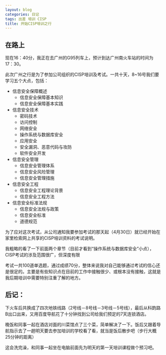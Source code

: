 ```yaml
---
layout: blog
categories: 日记
tags: 出差 培训 CISP
title: 开始CISP培训之行
---
```


## 在路上

现在16：40分，我正在去广州的G95列车上，预计到达广州南火车站的时间为17：30。

此次广州之行是为了参加公司组织的CISP培训及考试。一共十天，8~16号我们要学习五个大点，包括：

* 信息安全保障概述
    * 信息安全保障基本知识
    * 信息安全保障基本实践 
* 信息安全技术
    * 密码技术
    * 访问控制
    * 网络安全
    * 操作系统与数据库安全
    * 应用安全
    * 安全漏洞、恶意代码与攻防
    * 软件安全开发
* 信息安全管理
    * 信息安全管理体系
    * 信息安全风险管理
    * 信息安全管理措施 
* 信息安全工程
    * 信息安全工程理论背景
    * 信息安全工程方法
* 信息安全标准法规
    * 信息安全法规与政策
    * 信息安全标准
    * 道德规范

为了应对这次考试，从公司通知我要参加考试的那天起（4月30日）就已经开始在家里检索网上共享的CISP培训资料的考试说明。

我粗略的看了一下前面两个章节（目前才看到“操作系统与数据库安全”小点），CISP考试的涉及范围很广，但深度有限

考试一共100道单选题，通过成绩70分，整体来说我对自己能够通过考试的信心还是很足的。主要是有些知识点在目前的工作中接触很少、或根本没有接触，这就是我后期培训中需要特别注重了解的地方。

## 后记：

下火车后共换成了四次地铁线路（2号线－8号线－3号线－5号线），最后从科韵路B出口出来，又用百度导航花了十分钟找到公司给我们预定的7天连锁酒店。

晚饭和同事一起在酒店对面的川菜馆点了三个菜，简单解决了一下。饭后又跟着导航指示去了一趟明天要去参加培训的学校看了看，就当是饭后散步吧（步行大概25分钟的距离）

这会洗完澡，和同事一起坐在电脑前面先为明天的第一天培训课程做个预习吧。
